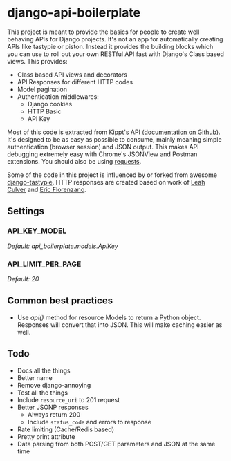 # django-api-boilerplate

This project is meant to provide the basics for people to create well behaving APIs for Django projects. It's not an app for automatically creating APIs like tastypie or piston. Instead it provides the building blocks which you can use to roll out your own RESTful API fast with Django's Class based views. This provides:

- Class based API views and decorators
- API Responses for different HTTP codes
- Model pagination
- Authentication middlewares:
    - Django cookies
    - HTTP Basic
    - API Key

Most of this code is extracted from [Kippt's](kippt.com/) API ([documentation on Github](https://github.com/kippt/api-documentation/)). It's designed to be as easy as possible to consume, mainly meaning simple authentication (browser session) and JSON output. This makes API debugging extremely easy with Chrome's JSONView and Postman extensions. You should also be using [requests](https://github.com/kennethreitz/requests).

Some of the code in this project is influenced by or forked from awesome [django-tastypie](https://github.com/toastdriven/django-tastypie). HTTP responses are created based on work of [Leah Culver](https://github.com/leah) and [Eric Florenzano](https://github.com/ericflo).

## Settings

### API_KEY_MODEL

_Default: api_boilerplate.models.ApiKey_

### API_LIMIT_PER_PAGE

_Default: 20_

## Common best practices

- Use _api()_ method for resource Models to return a Python object. Responses will convert that into JSON. This will make caching easier as well.

## Todo

- Docs all the things
- Better name
- Remove django-annoying 
- Test all the things
- Include ``resource_uri`` to  201 request
- Better JSONP responses
    - Always return 200
    - Include ``status_code`` and errors to response
- Rate limiting (Cache/Redis based)
- Pretty print attribute
- Data parsing from both POST/GET parameters and JSON at the same time
